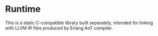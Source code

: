# Runtime

This is a static C-compatible library built separately, intended for linking with
LLVM IR files produced by Erlang AoT compiler.
